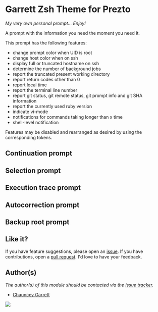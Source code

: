 # Garrett Zsh Theme for Prezto

*My very own personal prompt... Enjoy!*

A prompt with the information you need the moment you need it.

This prompt has the following features:

* change prompt color when UID is root
* change host color when on ssh
* display full or truncated hostname on ssh
* determine the number of background jobs
* report the truncated present working directory
* report return codes other than 0
* report local time
* report the terminal line number
* report git status, git remote status, git prompt info and git SHA information
* report the currently used ruby version
* indicate vi-mode
* notifications for commands taking longer than x time
* shell-level notification

Features may be disabled and rearranged as desired by using the corresponding tokens.

## Continuation prompt


## Selection prompt


## Execution trace prompt


## Autocorrection prompt


## Backup root prompt

## Like it?

If you have feature suggestions, please open an [issue][1]. If you have contributions, open a [pull request][2]. I'd love to have your feedback.

## Author(s)

*The author(s) of this module should be contacted via the [issue tracker][3].*

  - [Chauncey Garrett][4]

[![][5]](http://chauncey.io/about/index.html#donate)


[1]: https://github.com/chauncey-garrett/zsh-prompt-garrett/issues "chauncey-garrett/zsh-prompt-garrett/issues"
[2]: https://github.com/chauncey-garrett/zsh-prompt-garrett/pull-request "chauncey-garrett/zsh-prompt-garrett/pulls"
[3]: https://github.com/chauncey-garrett/zsh-prompt-garrett/issues "chauncey-garrett/zsh-prompt-garrett/issues"
[4]: https://github.com/chauncey-garrett "chauncey-garrett"
[5]: /img/donate.png
